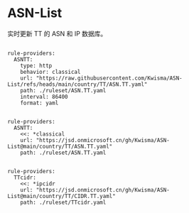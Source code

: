 
# ASN-List

实时更新 TT 的 ASN 和 IP 数据库。

<pre><code class="language-javascript">
rule-providers:
  ASNTT:
    type: http
    behavior: classical
    url: "https://raw.githubusercontent.com/Kwisma/ASN-List/refs/heads/main/country/TT/ASN.TT.yaml"
    path: ./ruleset/ASN.TT.yaml
    interval: 86400
    format: yaml
</code></pre>

<pre><code class="language-javascript">
rule-providers:
  ASNTT:
    <<: *classical
    url: "https://jsd.onmicrosoft.cn/gh/Kwisma/ASN-List@main/country/TT/ASN.TT.yaml"
    path: ./ruleset/ASN.TT.yaml
</code></pre>

<pre><code class="language-javascript">
rule-providers:
  TTcidr:
    <<: *ipcidr
    url: "https://jsd.onmicrosoft.cn/gh/Kwisma/ASN-List@main/country/TT/CIDR.TT.yaml"
    path: ./ruleset/TTcidr.yaml
</code></pre>
